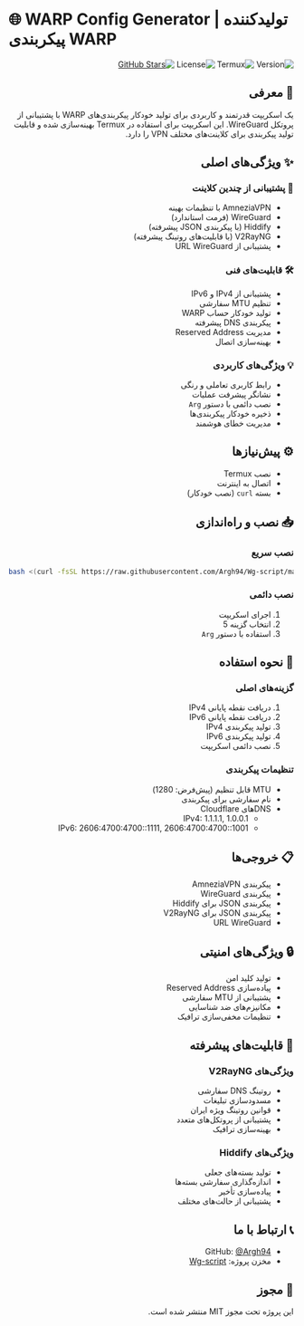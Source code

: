 # 🌐 WARP Config Generator | تولیدکننده پیکربندی WARP

<div dir="rtl">

![Version](https://img.shields.io/badge/نسخه-1.0.0-orange.svg)
![Termux](https://img.shields.io/badge/Termux-سازگار-green.svg)
![License](https://img.shields.io/badge/لایسنس-MIT-blue.svg)
[![GitHub Stars](https://img.shields.io/github/stars/Argh94/Wg-script?style=flat-square)](https://github.com/Argh94/Wg-script/stargazers)

## 📌 معرفی
یک اسکریپت قدرتمند و کاربردی برای تولید خودکار پیکربندی‌های WARP با پشتیبانی از پروتکل WireGuard. این اسکریپت برای استفاده در Termux بهینه‌سازی شده و قابلیت تولید پیکربندی برای کلاینت‌های مختلف VPN را دارد.

## ✨ ویژگی‌های اصلی

### 🔰 پشتیبانی از چندین کلاینت
- AmneziaVPN با تنظیمات بهینه
- WireGuard (فرمت استاندارد)
- Hiddify (با پیکربندی JSON پیشرفته)
- V2RayNG (با قابلیت‌های روتینگ پیشرفته)
- پشتیبانی از URL WireGuard

### 🛠 قابلیت‌های فنی
- پشتیبانی از IPv4 و IPv6
- تنظیم MTU سفارشی
- تولید خودکار حساب WARP
- پیکربندی DNS پیشرفته
- مدیریت Reserved Address
- بهینه‌سازی اتصال

### 💡 ویژگی‌های کاربردی
- رابط کاربری تعاملی و رنگی
- نشانگر پیشرفت عملیات
- نصب دائمی با دستور `Arg`
- ذخیره خودکار پیکربندی‌ها
- مدیریت خطای هوشمند

## ⚙️ پیش‌نیازها
- نصب Termux
- اتصال به اینترنت
- بسته `curl` (نصب خودکار)

## 📥 نصب و راه‌اندازی

### نصب سریع
</div>

```bash
bash <(curl -fsSL https://raw.githubusercontent.com/Argh94/Wg-script/main/Wg.sh)
```

<div dir="rtl">

### نصب دائمی
1. اجرای اسکریپت
2. انتخاب گزینه 5
3. استفاده با دستور `Arg`

## 🚀 نحوه استفاده

### گزینه‌های اصلی
1. دریافت نقطه پایانی IPv4
2. دریافت نقطه پایانی IPv6
3. تولید پیکربندی IPv4
4. تولید پیکربندی IPv6
5. نصب دائمی اسکریپت

### تنظیمات پیکربندی
- MTU قابل تنظیم (پیش‌فرض: 1280)
- نام سفارشی برای پیکربندی
- DNS‌های Cloudflare
  - IPv4: 1.1.1.1, 1.0.0.1
  - IPv6: 2606:4700:4700::1111, 2606:4700:4700::1001

## 📋 خروجی‌ها
- پیکربندی AmneziaVPN
- پیکربندی WireGuard
- پیکربندی JSON برای Hiddify
- پیکربندی JSON برای V2RayNG
- URL WireGuard

## 🔒 ویژگی‌های امنیتی
- تولید کلید امن
- پیاده‌سازی Reserved Address
- پشتیبانی از MTU سفارشی
- مکانیزم‌های ضد شناسایی
- تنظیمات مخفی‌سازی ترافیک

## 🌟 قابلیت‌های پیشرفته

### ویژگی‌های V2RayNG
- روتینگ DNS سفارشی
- مسدودسازی تبلیغات
- قوانین روتینگ ویژه ایران
- پشتیبانی از پروتکل‌های متعدد
- بهینه‌سازی ترافیک

### ویژگی‌های Hiddify
- تولید بسته‌های جعلی
- اندازه‌گذاری سفارشی بسته‌ها
- پیاده‌سازی تأخیر
- پشتیبانی از حالت‌های مختلف

## 📞 ارتباط با ما
- GitHub: [@Argh94](https://github.com/Argh94)
- مخزن پروژه: [Wg-script](https://github.com/Argh94/Wg-script)

## 📄 مجوز
این پروژه تحت مجوز MIT منتشر شده است.

</div>
